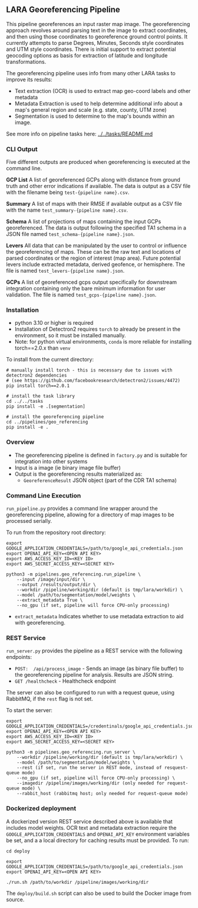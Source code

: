 
## LARA Georeferencing Pipeline


This pipeline georeferences an input raster map image. The georeferencing approach revolves around parsing text in the image to extract coordinates, and then using those coordinates to georeference ground control points. It currently attempts to parse Degrees, Minutes, Seconds style coordinates and UTM style coordinates. There is initial support to extract potential geocoding options as basis for extraction of latitude and longitude transformations.

The georeferencing pipeline uses info from many other LARA tasks to improve its results:
* Text extraction (OCR) is used to extract map geo-coord labels and other metadata
* Metadata Extraction is used to help determine additional info about a map's general region and scale (e.g. state, county, UTM zone)
* Segmentation is used to determine to the map's bounds within an image.

See more info on pipeline tasks here: [../../tasks/README.md](../../tasks/README.md)


### CLI Output

Five different outputs are produced when georeferencing is executed at the command line.

**GCP List**
A list of georeferenced GCPs along with distance from ground truth and other error indications if available. The data is output as a CSV file with the filename being `test-{pipeline name}.csv`.

**Summary**
A list of maps with their RMSE if available output as a CSV file with the name `test_summary-{pipeline name}.csv`.

**Schema**
A list of projections of maps containing the input GCPs georeferenced. The data is output following the specified TA1 schema in a JSON file named `test_schema-{pipeline name}.json`.

**Levers**
All data that can be manipulated by the user to control or influence the georeferencing of maps. These can be the raw text and locations of parsed coordinates or the region of interest (map area). Future potential levers include extracted metadata, derived geofence, or hemisphere. The file is named `test_levers-{pipeline name}.json`.

**GCPs**
A list of georeferenced gcps output specifically for downstream integration containing only the bare minimum information for user validation. The file is named `test_gcps-{pipeline name}.json`.

### Installation

* python 3.10 or higher is required
* Installation of Detectron2 requires `torch` to already be present in the environment, so it must be installed manually.
* Note: for python virtual environments, `conda` is more reliable for installing torch==2.0.x than `venv`

To install from the current directory:
```
# manually install torch - this is necessary due to issues with detectron2 dependencies
# (see https://github.com/facebookresearch/detectron2/issues/4472)
pip install torch==2.0.1

# install the task library
cd ../../tasks
pip install -e .[segmentation]

# install the georeferencing pipeline
cd ../pipelines/geo_referencing
pip install -e .
```

### Overview ###

* The georeferencing pipeline is defined in `factory.py` and is suitable for integration into other systems
* Input is a image (ie binary image file buffer)
* Output is the georeferencing results materialized as:
  * `GeoreferenceResult` JSON object (part of the CDR TA1 schema)

### Command Line Execution ###
`run_pipeline.py` provides a command line wrapper around the georeferencing pipeline, allowing for a directory of map images to be processed serially.

To run from the repository root directory:
```
export GOOGLE_APPLICATION_CREDENTIALS=/path/to/google_api_credentials.json
export OPENAI_API_KEY=<OPEN API KEY>
export AWS_ACCESS_KEY_ID=<KEY ID>
export AWS_SECRET_ACCESS_KEY=<SECRET KEY>

python3 -m pipelines.geo_referencing.run_pipeline \
    --input /image/input/dir \
    --output /results/output/dir \
    --workdir /pipeline/working/dir (default is tmp/lara/workdir) \
    --model /path/to/segmentation/model/weights \
    --extract_metadata True \
    --no_gpu (if set, pipeline will force CPU-only processing)
```

* `extract_metadata` Indicates whether to use metadata extraction to aid with georeferencing.

### REST Service ###
`run_server.py` provides the pipeline as a REST service with the following endpoints:
* ```POST:  /api/process_image``` - Sends an image (as binary file buffer) to the georeferencing pipeline for analysis. Results are JSON string.
* ```GET /healthcheck``` - Healthcheck endpoint

The server can also be configured to run with a request queue, using RabbitMQ, if the `rest` flag is not set.

To start the server:
```
export GOOGLE_APPLICATION_CREDENTIALS=/credentinals/google_api_credentials.json
export OPENAI_API_KEY=<OPEN API KEY>
export AWS_ACCESS_KEY_ID=<KEY ID>
export AWS_SECRET_ACCESS_KEY=<SECRET KEY>

python3 -m pipelines.geo_referencing.run_server \
    --workdir /pipeline/working/dir (default is tmp/lara/workdir) \
    --model /path/to/segmentation/model/weights \
    --rest (if set, run the server in REST mode, instead of resquest-queue mode)
    --no_gpu (if set, pipeline will force CPU-only processing) \
    --imagedir /pipeline/images/working/dir (only needed for request-queue mode) \
    --rabbit_host (rabbitmq host; only needed for request-queue mode) 
```


### Dockerized deployment

A dockerized version REST service described above is available that includes model weights. OCR text and metadata extraction require the `GOOGLE_APPLICATION_CREDENTIALS` and `OPENAI_API_KEY` environment variables be set, and a
a local directory for caching results must be provided.  To run:

```
cd deploy

export GOOGLE_APPLICATION_CREDENTIALS=/path/to/google_api_credentials.json
export OPENAI_API_KEY=<OPEN API KEY>

./run.sh /path/to/workdir /pipeline/images/working/dir
```

The `deploy/build.sh` script can also be used to build the Docker image from source.